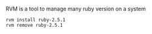 RVM is a tool to manage many ruby version on a system
```
rvm install ruby-2.5.1
rvm remove ruby-2.5.1
```
